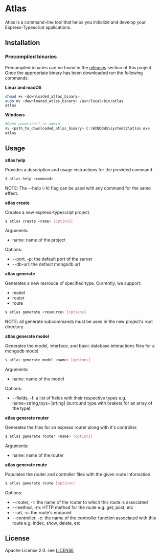 # Atlas

Atlas is a command-line tool that helps you initialize and develop your Express-Typescript applications.

## Installation

### Precompiled binaries

Precompiled binaries can be found in the [releases](https://github.com/MohamedBeydoun/atlas/releases) section of this project. Once the appropriate binary has been downloaded run the following commands:

**Linux and macOS**
```bash
chmod +x <downloaded_atlas_binary>
sudo mv <downloaded_atlas_binary> /usr/local/bin/atlas
atlas
```

**Windows**
```powershell
#Open powershell as admin
mv <path_to_downloaded_atlas_binary> C:\WINDOWS\system32\atlas.exe 
atlas
```

## Usage

**atlas help**

Provides a description and usage instructions for the provided command.

```bash
$ atlas help <command>
```
NOTE: The --help (-h) flag can be used with any command for the same effect.

**atlas create**

Creates a new express-typescript project.

```bash
$ atlas create <name> [options]
```

Arguments:
* name: name of the project

Options:
* --port, -p: the default port of the server
* --db-url: the default mongodb url

**atlas generate**

Generates a new resrouce of specified type. Currently, we support:
* model
* router
* route

```bash
$ atlas generate <resource> [options]
```

NOTE: all generate subcommands must be used in the new project's root directory

**atlas generate model**

Generates the model, interface, and basic database interactions files for a mongodb model.

```bash
$ atlas generate model <name> [options]
```

Arguments:
* name: name of the model

Options:
* --fields, -f: a list of fields with their respective types e.g. name=string,toys=\[srting\] (surround type with brakets for an array of the type)

**atlas generate router**

Generates the files for an express router along with it's controller.

```bash
$ atlas generate router <name> [options]
```

Arguments:
* name: name of the router

**atlas generate route**

Populates the router and controller files with the given route information.

```bash
$ atlas generate route [options]
```

Options:
* --router, -r: the name of the router to which this route is associated
* --method, -m: HTTP method for the route e.g. get, post, etc
* --url, -u: the route's endpoint
* --controller, -c: the name of the controller function associated with this route e.g. index, show, delete, etc

## License

Apache License 2.0. see [LICENSE](https://github.com/MohamedBeydoun/atlas/blob/master/LICENSE)
